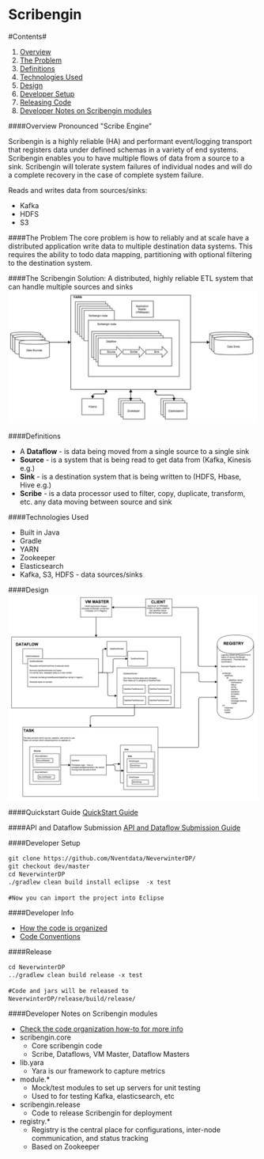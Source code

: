 
Scribengin
==========

#Contents#
1. [Overview](#overview)
2. [The Problem](#the-problem)
2. [Definitions](#definitions)
3. [Technologies Used](#technologies-used)
4. [Design](#design)
5. [Developer Setup](#developer-setup)
6. [Releasing Code](#release)
7. [Developer Notes on Scribengin modules](#developer-notes-on-scribengin-modules)

####Overview
Pronounced "Scribe Engine" 

Scribengin is a highly reliable (HA) and performant event/logging transport that registers data under defined schemas in a variety of end systems.  Scribengin enables you to have multiple flows of data from a source to a sink. Scribengin will tolerate system failures of individual nodes and will do a complete recovery in the case of complete system failure.

Reads and writes data from sources/sinks:
- Kafka
- HDFS
- S3



####The Problem
The core problem is how to reliably and at scale have a distributed application write data to multiple destination data systems.  This requires the ability to todo data mapping, partitioning with optional filtering to the destination system.

####The Scribengin Solution:
A distributed, highly reliable ETL system that can handle multiple sources and sinks
![Scribengin](docs/images/ScribeIntro.png "Scribengin")

####Definitions

- A **Dataflow** - is data being moved from a single source to a single sink
- **Source** - is a system that is being read to get data from (Kafka, Kinesis e.g.)
- **Sink** - is a destination system that is being written to (HDFS, Hbase, Hive e.g.)
- **Scribe** - is a data processor used to filter, copy, duplicate, transform, etc. any data moving between source and sink


####Technologies Used
- Built in Java
- Gradle
- YARN
- Zookeeper
- Elasticsearch
- Kafka, S3, HDFS - data sources/sinks


####Design
![Scribengin Cluster Design](docs/images/ScribenginStructureOverviewV2.png "Scribengin Cluster Design")

####Quickstart Guide
[QuickStart Guide](docs/scribengin-cluster-setup-quickstart.md)


####API and Dataflow Submission
[API and Dataflow Submission Guide](docs/dataflowSubmission.md)




####Developer Setup
```
git clone https://github.com/Nventdata/NeverwinterDP/
git checkout dev/master
cd NeverwinterDP
./gradlew clean build install eclipse  -x test

#Now you can import the project into Eclipse
```

####Developer Info
- [How the code is organized](code-organization-howto.md)
- [Code Conventions](code-convention-howto.md)


####Release
```
cd NeverwinterDP
../gradlew clean build release -x test

#Code and jars will be released to NeverwinterDP/release/build/release/
```


####Developer Notes on Scribengin modules
- [Check the code organization how-to for more info](docs/code-organization-howto.md)
- scribengin.core
  - Core scribengin code
  - Scribe, Dataflows, VM Master, Dataflow Masters
- lib.yara
  - Yara is our framework to capture metrics
- module.*
  - Mock/test modules to set up servers for unit testing
  - Used to for testing Kafka, elasticsearch, etc
- scribengin.release
  - Code to release Scribengin for deployment
- registry.*
  - Registry is the central place for configurations, inter-node communication, and status tracking
  - Based on Zookeeper
  